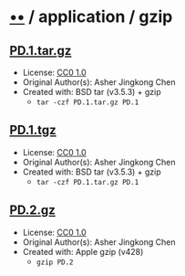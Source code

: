 # [••](../../../../README.md) / application / gzip

## [PD.1.tar.gz](../files/PD.1.tar.gz)

- License: [CC0 1.0](./LICENSE.1.txt)
- Original Author(s): Asher Jingkong Chen
- Created with: BSD tar (v3.5.3) + gzip
  - `tar -czf PD.1.tar.gz PD.1`

## [PD.1.tgz](../files/PD.1.tgz)

- License: [CC0 1.0](./LICENSE.1.txt)
- Original Author(s): Asher Jingkong Chen
- Created with: BSD tar (v3.5.3) + gzip
  - `tar -czf PD.1.tar.gz PD.1`

## [PD.2.gz](../files/PD.2.gz)

- License: [CC0 1.0](./LICENSE.1.txt)
- Original Author(s): Asher Jingkong Chen
- Created with: Apple gzip (v428)
  - `gzip PD.2`
